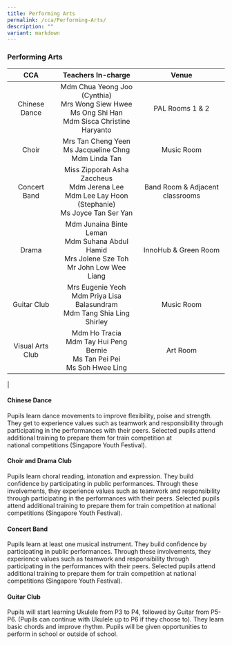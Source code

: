 ```yaml
---
title: Performing Arts
permalink: /cca/Performing-Arts/
description: ""
variant: markdown
---
```

### **Performing Arts**

| CCA | Teachers In-charge | Venue |
|:---:|:---:|:---:|
| Chinese Dance |Mdm Chua Yeong Joo (Cynthia)<br>Mrs Wong Siew Hwee<br> Ms Ong Shi Han<br>Mdm Sisca Christine Haryanto | PAL Rooms 1 &amp; 2 |
| Choir | Mrs Tan Cheng Yeen<br>Ms Jacqueline Chng <br>Mdm Linda Tan | Music Room<br>  |
| Concert Band | Miss Zipporah Asha Zaccheus<br>Mdm Jerena Lee<br>Mdm Lee Lay Hoon (Stephanie)<br>Ms Joyce Tan Ser Yan<br>| Band Room &amp; Adjacent classrooms |
| Drama | Mdm Junaina Binte Leman<br>Mdm Suhana Abdul Hamid<br>Mrs Jolene Sze Toh<br>Mr John Low Wee Liang | InnoHub &amp; Green Room |
| Guitar Club | Mrs Eugenie Yeoh<br>Mdm Priya Lisa Balasundram<br>Mdm Tang Shia Ling Shirley<br> | Music Room     |
| Visual Arts Club  |  Mdm Ho Tracia<br>Mdm Tay Hui Peng Bernie<br>Ms Tan Pei Pei<br>Ms Soh Hwee Ling | Art Room  |
|

#### **Chinese Dance**
Pupils learn dance movements to improve flexibility, poise and strength. They get to experience values such as teamwork and responsibility through participating in the performances with their peers.&nbsp;Selected pupils attend additional training to prepare them for train competition at national&nbsp;competitions (Singapore Youth Festival).

#### **Choir and Drama Club**
Pupils learn choral reading, intonation and expression. They build confidence by participating in public performances. Through these involvements, they experience values such as teamwork and responsibility through participating in the performances with their peers. Selected pupils attend additional training to prepare them for train competition at national competitions (Singapore Youth Festival).

#### **Concert Band**
Pupils learn at least one musical instrument. They build confidence by participating in public performances. Through these involvements, they experience values such as teamwork and responsibility through participating in the performances with their peers. Selected pupils attend additional training to prepare them for train competition at national competitions (Singapore Youth Festival).

#### **Guitar Club**
Pupils will start learning Ukulele from P3 to P4, followed by Guitar from P5-P6. (Pupils can continue with Ukulele up to P6 if they choose to). They learn basic chords and improve rhythm. Pupils will be given opportunities to perform in school or outside of school.